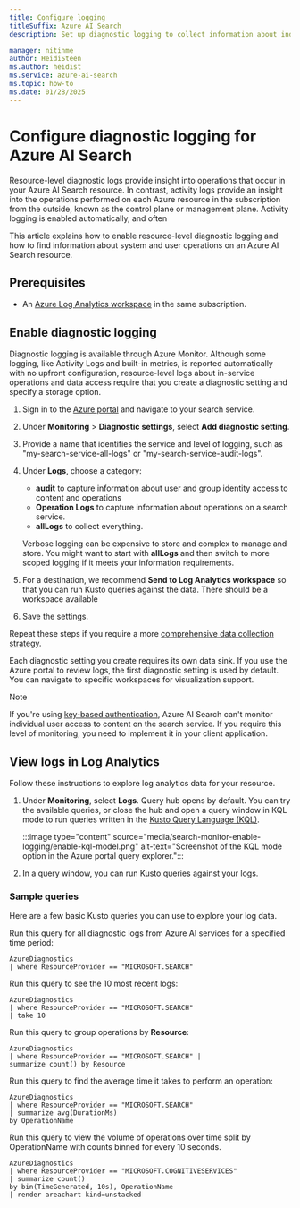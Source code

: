 ```yaml
---
title: Configure logging
titleSuffix: Azure AI Search
description: Set up diagnostic logging to collect information about indexing and query processing in Azure AI Search resource logs.

manager: nitinme
author: HeidiSteen
ms.author: heidist
ms.service: azure-ai-search
ms.topic: how-to
ms.date: 01/28/2025
---
```


# Configure diagnostic logging for Azure AI Search

Resource-level diagnostic logs provide insight into operations that occur in your Azure AI Search resource. In contrast, activity logs provide an insight into the operations performed on each Azure resource in the subscription from the outside, known as the control plane or management plane. Activity logging is enabled automatically, and often

This article explains how to enable resource-level diagnostic logging and how to find information about system and user operations on an Azure AI Search resource.

## Prerequisites

- An [Azure Log Analytics workspace](/azure/azure-monitor/logs/quick-create-workspace) in the same subscription.

## Enable diagnostic logging

Diagnostic logging is available through Azure Monitor. Although some logging, like Activity Logs and built-in metrics, is reported automatically with no upfront configuration, resource-level logs about in-service operations and data access require that you create a diagnostic setting and specify a storage option.

1. Sign in to the [Azure portal](https://portal.azure.com) and navigate to your search service.

1. Under **Monitoring** > **Diagnostic settings**, select **Add diagnostic setting**.

1. Provide a name that identifies the service and level of logging, such as "my-search-service-all-logs" or "my-search-service-audit-logs".

1. Under **Logs**, choose a category:

   - **audit** to capture information about user and group identity access to content and operations
   - **Operation Logs** to capture information about operations on a search service.
   - **allLogs** to collect everything.

   Verbose logging can be expensive to store and complex to manage and store. You might want to start with **allLogs** and then switch to more scoped logging if it meets your information requirements.

1. For a destination, we recommend **Send to Log Analytics workspace** so that you can run Kusto queries against the data. There should be a workspace available

1. Save the settings.

Repeat these steps if you require a more [comprehensive data collection strategy](/azure/azure-monitor/logs/workspace-design). 

Each diagnostic setting you create requires its own data sink. If you use the Azure portal to review logs, the first diagnostic setting is used by default. You can navigate to specific workspaces for visualization support.

> [!NOTE]
> If you're using [key-based authentication](search-security-api-keys.md), Azure AI Search can't monitor individual user access to content on the search service. If you require this level of monitoring, you need to implement it in your client application.

## View logs in Log Analytics

Follow these instructions to explore log analytics data for your resource.

1. Under **Monitoring**, select **Logs**. Query hub opens by default. You can try the available queries, or close the hub and open a query window in KQL mode to run queries written in the [Kusto Query Language (KQL)](/kusto/query).

   :::image type="content" source="media/search-monitor-enable-logging/enable-kql-model.png" alt-text="Screenshot of the KQL mode option in the Azure portal query explorer.":::

1. In a query window, you can run Kusto queries against your logs.

### Sample queries

Here are a few basic Kusto queries you can use to explore your log data.

Run this query for all diagnostic logs from Azure AI services for a specified time period:

```kusto
AzureDiagnostics
| where ResourceProvider == "MICROSOFT.SEARCH"
```

Run this query to see the 10 most recent logs:

```kusto
AzureDiagnostics
| where ResourceProvider == "MICROSOFT.SEARCH"
| take 10
```

Run this query to group operations by **Resource**:

```kusto
AzureDiagnostics
| where ResourceProvider == "MICROSOFT.SEARCH" |
summarize count() by Resource
```

Run this query to find the average time it takes to perform an operation:

```kusto
AzureDiagnostics
| where ResourceProvider == "MICROSOFT.SEARCH"
| summarize avg(DurationMs)
by OperationName
```

Run this query to view the volume of operations over time split by OperationName with counts binned for every 10 seconds.

```kusto
AzureDiagnostics
| where ResourceProvider == "MICROSOFT.COGNITIVESERVICES"
| summarize count()
by bin(TimeGenerated, 10s), OperationName
| render areachart kind=unstacked
```